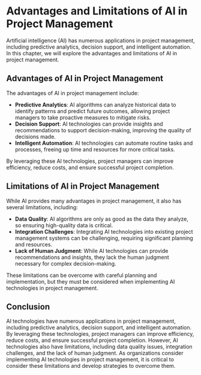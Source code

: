 Advantages and Limitations of AI in Project Management
==============================================================================================================

Artificial intelligence (AI) has numerous applications in project management, including predictive analytics, decision support, and intelligent automation. In this chapter, we will explore the advantages and limitations of AI in project management.

Advantages of AI in Project Management
--------------------------------------

The advantages of AI in project management include:

* **Predictive Analytics**: AI algorithms can analyze historical data to identify patterns and predict future outcomes, allowing project managers to take proactive measures to mitigate risks.
* **Decision Support**: AI technologies can provide insights and recommendations to support decision-making, improving the quality of decisions made.
* **Intelligent Automation**: AI technologies can automate routine tasks and processes, freeing up time and resources for more critical tasks.

By leveraging these AI technologies, project managers can improve efficiency, reduce costs, and ensure successful project completion.

Limitations of AI in Project Management
---------------------------------------

While AI provides many advantages in project management, it also has several limitations, including:

* **Data Quality**: AI algorithms are only as good as the data they analyze, so ensuring high-quality data is critical.
* **Integration Challenges**: Integrating AI technologies into existing project management systems can be challenging, requiring significant planning and resources.
* **Lack of Human Judgment**: While AI technologies can provide recommendations and insights, they lack the human judgment necessary for complex decision-making.

These limitations can be overcome with careful planning and implementation, but they must be considered when implementing AI technologies in project management.

Conclusion
----------

AI technologies have numerous applications in project management, including predictive analytics, decision support, and intelligent automation. By leveraging these technologies, project managers can improve efficiency, reduce costs, and ensure successful project completion. However, AI technologies also have limitations, including data quality issues, integration challenges, and the lack of human judgment. As organizations consider implementing AI technologies in project management, it is critical to consider these limitations and develop strategies to overcome them.
